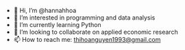 - 👋 Hi, I’m @hannahhoa
- 👀 I’m interested in programming and data analysis
- 🌱 I’m currently learning Python
- 💞️ I’m looking to collaborate on applied economic research
- 📫 How to reach me: thihoanguyen1993@gmail.com

<!---
hannahhoa/hannahhoa is a ✨ special ✨ repository because its `README.md` (this file) appears on your GitHub profile.
You can click the Preview link to take a look at your changes.
--->
